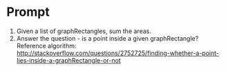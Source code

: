 Prompt
===========

1.  Given a list of graphRectangles, sum the areas.
2.  Answer the question - is a point inside a given graphRectangle?
    Reference algorithm: http://stackoverflow.com/questions/2752725/finding-whether-a-point-lies-inside-a-graphRectangle-or-not